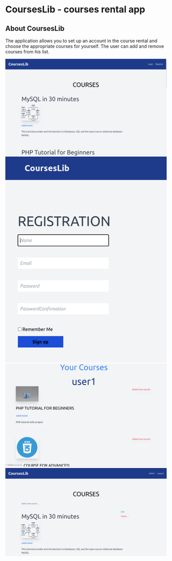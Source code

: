 # CoursesLib - courses rental app

## About CoursesLib

The application allows you to set up an account in the course rental and choose the appropriate courses for yourself. The user can add and remove courses from his list.

<img src="public/images/1_2022-03-24 120535.png" title="1">
<img src="public/images/2_2022-03-24 120745.png" title="1">
<img src="public/images/3_2022-03-24 121038.png" title="1">
<img src="public/images/4_2022-03-24 121240.png" title="1">



